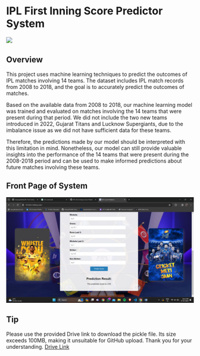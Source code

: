 # IPL First Inning Score Predictor System

![](static/images/IPL.avif)

## Overview

This project uses machine learning techniques to predict the outcomes of IPL matches involving 14 teams. The dataset includes IPL match records from 2008 to 2018, and the goal is to accurately predict the outcomes of matches.

Based on the available data from 2008 to 2018, our machine learning model was trained and evaluated on matches involving the 14 teams that were present during that period. We did not include the two new teams introduced in 2022, Gujarat Titans and Lucknow Supergiants, due to the imbalance issue as we did not have sufficient data for these teams.

Therefore, the predictions made by our model should be interpreted with this limitation in mind. Nonetheless, our model can still provide valuable insights into the performance of the 14 teams that were present during the 2008-2018 period and can be used to make informed predictions about future matches involving these teams.

## Front Page of System

![](static/images/FrontPage.png)


## Tip

Please use the provided Drive link to download the pickle file. Its size exceeds 100MB, making it unsuitable for GitHub upload. Thank you for your understanding.
[Drive Link](https://drive.google.com/file/d/1xgo7piCKb4ovUT5fi1itblfrPgISsh6l/view?usp=drive_link)